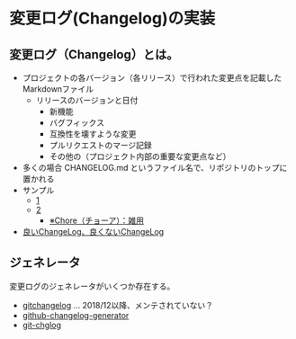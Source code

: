 # 変更ログ(Changelog)の実装

## 変更ログ（Changelog）とは。

- プロジェクトの各バージョン（各リリース）で行われた変更点を記載したMarkdownファイル
  - リリースのバージョンと日付
    - 新機能
    - バグフィックス
    - 互換性を壊すような変更
    - プルリクエストのマージ記録
    - その他の（プロジェクト内部の重要な変更点など）
- 多くの場合 CHANGELOG.md というファイル名で、リポジトリのトップに置かれる
- サンプル
  - [1](https://github.com/rails/rails/blob/main/activerecord/CHANGELOG.md)
  - [2](https://github.com/git-chglog/git-chglog/blob/master/CHANGELOG.md)
    - [※Chore（チョーア）：雑用](https://ejje.weblio.jp/content/chore)
- [良いChangeLog、良くないChangeLog](https://efcl.info/2015/06/18/good-changelog/)

## ジェネレータ

変更ログのジェネレータがいくつか存在する。

- [gitchangelog](https://pypi.org/project/gitchangelog/) ... 2018/12以降、メンテされていない？
- [github-changelog-generator](https://github.com/github-changelog-generator/github-changelog-generator)
- [git-chglog](https://github.com/git-chglog/git-chglog)
